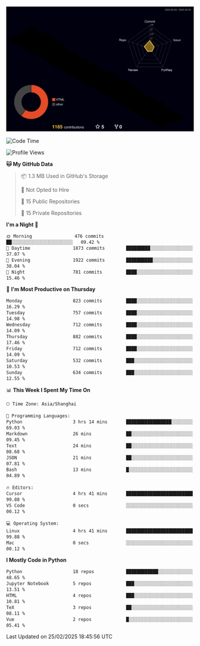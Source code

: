 <!--![](https://raw.githubusercontent.com/BorisYang326/BorisYang326/output/github-contribution-grid-snake-dark.svg) -->
![](./profile-3d-contrib/profile-night-rainbow.svg)
<!--START_SECTION:waka-->
![Code Time](http://img.shields.io/badge/Code%20Time-783%20hrs%2054%20mins-blue)

![Profile Views](http://img.shields.io/badge/Profile%20Views-2-blue)

**🐱 My GitHub Data** 

> 📦 1.3 MB Used in GitHub's Storage 
 > 
> 🚫 Not Opted to Hire
 > 
> 📜 15 Public Repositories 
 > 
> 🔑 15 Private Repositories 
 > 
**I'm a Night 🦉** 

```text
🌞 Morning                476 commits         ██░░░░░░░░░░░░░░░░░░░░░░░   09.42 % 
🌆 Daytime                1873 commits        █████████░░░░░░░░░░░░░░░░   37.07 % 
🌃 Evening                1922 commits        ██████████░░░░░░░░░░░░░░░   38.04 % 
🌙 Night                  781 commits         ████░░░░░░░░░░░░░░░░░░░░░   15.46 % 
```
📅 **I'm Most Productive on Thursday** 

```text
Monday                   823 commits         ████░░░░░░░░░░░░░░░░░░░░░   16.29 % 
Tuesday                  757 commits         ████░░░░░░░░░░░░░░░░░░░░░   14.98 % 
Wednesday                712 commits         ████░░░░░░░░░░░░░░░░░░░░░   14.09 % 
Thursday                 882 commits         ████░░░░░░░░░░░░░░░░░░░░░   17.46 % 
Friday                   712 commits         ████░░░░░░░░░░░░░░░░░░░░░   14.09 % 
Saturday                 532 commits         ███░░░░░░░░░░░░░░░░░░░░░░   10.53 % 
Sunday                   634 commits         ███░░░░░░░░░░░░░░░░░░░░░░   12.55 % 
```


📊 **This Week I Spent My Time On** 

```text
🕑︎ Time Zone: Asia/Shanghai

💬 Programming Languages: 
Python                   3 hrs 14 mins       █████████████████░░░░░░░░   69.03 % 
Markdown                 26 mins             ██░░░░░░░░░░░░░░░░░░░░░░░   09.45 % 
Text                     24 mins             ██░░░░░░░░░░░░░░░░░░░░░░░   08.68 % 
JSON                     21 mins             ██░░░░░░░░░░░░░░░░░░░░░░░   07.81 % 
Bash                     13 mins             █░░░░░░░░░░░░░░░░░░░░░░░░   04.89 % 

🔥 Editors: 
Cursor                   4 hrs 41 mins       █████████████████████████   99.88 % 
VS Code                  0 secs              ░░░░░░░░░░░░░░░░░░░░░░░░░   00.12 % 

💻 Operating System: 
Linux                    4 hrs 41 mins       █████████████████████████   99.88 % 
Mac                      0 secs              ░░░░░░░░░░░░░░░░░░░░░░░░░   00.12 % 
```

**I Mostly Code in Python** 

```text
Python                   18 repos            ████████████░░░░░░░░░░░░░   48.65 % 
Jupyter Notebook         5 repos             ███░░░░░░░░░░░░░░░░░░░░░░   13.51 % 
HTML                     4 repos             ███░░░░░░░░░░░░░░░░░░░░░░   10.81 % 
TeX                      3 repos             ██░░░░░░░░░░░░░░░░░░░░░░░   08.11 % 
Vue                      2 repos             █░░░░░░░░░░░░░░░░░░░░░░░░   05.41 % 
```




 Last Updated on 25/02/2025 18:45:56 UTC
<!--END_SECTION:waka-->
